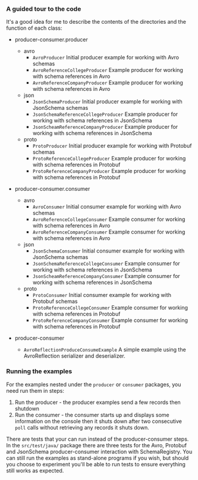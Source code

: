 ### A guided tour to the code
It's a good idea for me to describe the contents of the directories and the function of
each class:
* producer-consumer.producer
    * avro
        * `AvroProducer` Initial producer example for working with Avro schemas
        * `AvroReferenceCollegeProducer` Example producer for working with schema references in Avro
        * `AvroReferenceCompanyProducer` Example producer for working with schema references in Avro
    * json
        * `JsonSchemaProducer` Initial producer example for working with JsonSchema schemas
        * `JsonSchemaReferenceCollegeProducer` Example producer for working with schema references in JsonSchema
        * `JsonScheamReferenceCompanyProducer` Example producer for working with schema references in JsonSchema
    * proto
        * `ProtoProducer` Initial producer example for working with Protobuf schemas
        * `ProtoReferenceCollegeProducer` Example producer for working with schema references in Protobuf
        * `ProtoReferenceCompanyProducer` Example producer for working with schema references in Protobuf

* producer-consumer.consumer
    * avro
        * `AvroConsumer` Initial consumer example for working with Avro schemas
        * `AvroReferenceCollegeConsumer` Example consumer for working with schema references in Avro
        * `AvroReferenceCompanyConsumer` Example consumer for working with schema references in Avro
    * json
        * `JsonSchemaConsumer` Initial consumer example for working with JsonSchema schemas
        * `JsonSchemaReferenceCollegeConsumer` Example consumer for working with schema references in JsonSchema
        * `JsonScheamReferenceCompanyConsumer` Example consumer for working with schema references in JsonSchema
    * proto
        * `ProtoConsumer` Initial consumer example for working with Protobuf schemas
        * `ProtoReferenceCollegeConsumer` Example consumer for working with schema references in Protobuf
        * `ProtoReferenceCompanyConsumer` Example consumer for working with schema references in Protobuf

* producer-consumer
    *  `AvroReflectionProduceConsumeExample` A simple example using the AvroReflection serializer and deserializer.

### Running the examples

For the examples nested under the `producer` or `consumer` packages, you need run them in steps:
1. Run the producer - the producer examples send a few records then shutdown
2. Run the consumer - the consumer starts up and displays some information on the console then it shuts down
   after two consecutive `poll` calls without retrieving any records it shuts down.

There are tests that your can run instead of the producer-consumer steps. In the
`src/test/java/` package there are three tests for the Avro, Protobuf and JsonSchema
producer-consumer interaction with SchemaRegistry.  You can still run the examples as stand-alone
programs if you wish, but should you choose to experiment you'll be able to run tests to ensure everything still works as
expected.